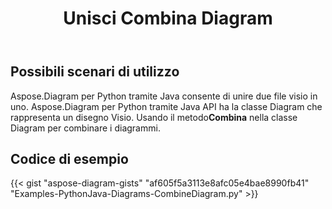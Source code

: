 ﻿---
title: Unisci Combina Diagram
type: docs
weight: 30
url: /it/python-java/merge-combine-diagram/
description: Questa sezione spiega come combinare il file visio
---
## **Possibili scenari di utilizzo**

 Aspose.Diagram per Python tramite Java consente di unire due file visio in uno.
Aspose.Diagram per Python tramite Java API ha la classe Diagram che rappresenta un disegno Visio.
Usando il metodo**Combina** nella classe Diagram per combinare i diagrammi.

## **Codice di esempio**
{{< gist "aspose-diagram-gists" "af605f5a3113e8afc05e4bae8990fb41" "Examples-PythonJava-Diagrams-CombineDiagram.py" >}}
